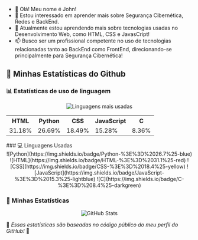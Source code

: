 - 👋 Olá! Meu nome é John!
- 👀 Estou interessado em aprender mais sobre Segurança Cibernética, Redes e BackEnd.
- 🌱 Atualmente estou aprendendo mais sobre tecnologias usadas no Desenvolvimento Web, como HTML, CSS e JavasCript!
- 📫 Busco ser um profissional competente no uso de tecnologias relacionadas tanto ao BackEnd como FrontEnd, direcionando-se principalmente para Segurança Cibernética!

## 🌟 Minhas Estatísticas do Github

### 📊 Estatísticas de uso de linguagem
<div align="center">
  <img src="https://github-readme-stats.vercel.app/api/top-langs/?username=StJ0hn&layout=compact&langs_count=5&theme=radical" alt="Linguagens mais usadas"/>
</div>

<table align="center">
  <tr>
    <th>HTML</th>
    <th>Python</th>
    <th>CSS</th>
    <th>JavaScript</th>
    <th>C</th>
  </tr>
  <tr>
    <td>31.18%</td>
    <td>26.69%</td>
    <td>18.49%</td>
    <td>15.28%</td>
    <td>8.36%</td>
  </tr>
</table>
### 💻 Linguagens Usadas
<div align="center">
  ![Python](https://img.shields.io/badge/Python-%3E%3D%2026.7%25-blue)
  ![HTML](https://img.shields.io/badge/HTML-%3E%3D%2031.1%25-red)
  ![CSS](https://img.shields.io/badge/CSS-%3E%3D%2018.4%25-yellow)
  ![JavaScript](https://img.shields.io/badge/JavaScript-%3E%3D%2015.3%25-lightblue)
  ![C](https://img.shields.io/badge/C-%3E%3D%208.4%25-darkgreen)
</div>

### 🚀 Minhas Estatísticas
<div align="center">
  <img src="https://github-readme-stats.vercel.app/api?username=StJ0hn&show_icons=true&theme=radical" alt="GitHub Stats"/>
</div>


📌 *Essas estatísticas são baseadas no código público do meu perfil do GitHub!* 🚀
